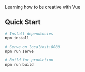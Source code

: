 Learning how to be creative with Vue

## Quick Start

```bash
# Install dependencies
npm install

# Serve on localhost:8080
npm run serve

# Build for production
npm run build
```
